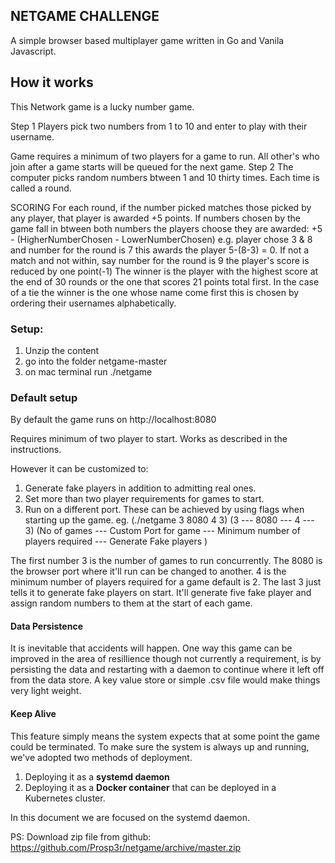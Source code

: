 ## NETGAME CHALLENGE

A simple browser based multiplayer game written in Go and Vanila Javascript.


## How it works
This Network game is a lucky number game.

Step 1 Players pick two numbers from 1 to 10 and enter to play with their username.

Game requires a minimum of two players for a game to run. All other's who join after a game starts will be queued for the next game.
Step 2 The computer picks random numbers btween 1 and 10 thirty times. Each time is called a round. 

SCORING
For each round, if the number picked matches those picked by any player, that player is awarded +5 points.
If numbers chosen by the game fall in btween both numbers the players choose they are awarded: +5 - (HigherNumberChosen - LowerNumberChosen)
e.g. player chose 3 & 8 and number for the round is 7 this awards the player 5-(8-3) = 0.
If not a match and not within, say number for the round is 9 the player's score is reduced by one point(-1)
The winner is the player with the highest score at the end of 30 rounds or the one that scores 21 points total first.
In the case of a tie the winner is the one whose name come first this is chosen by ordering their usernames alphabetically.


### Setup:

1. Unzip the content
2. go into the folder netgame-master
3. on mac terminal run ./netgame


### Default setup
By default the game runs on http://localhost:8080

Requires minimum of two player to start.
Works as described in the instructions.

However it can be customized to:
1. Generate fake players in addition to admitting real ones.
2. Set more than two player requirements for games to start.
3. Run on a different port. 
These can be achieved by using flags when starting up the game. 
eg. (./netgame 3 8080 4 3)
(3  --- 8080 ---   4  ---  3)
(No of games --- Custom Port for game --- Minimum number of players required --- Generate Fake players )

The first number 3 is the number of games to run concurrently.
The 8080 is the browser port where it'll run can be changed to another.
4 is the minimum number of players required for a game default is 2. 
The last 3 just tells it to generate fake players on start. 
It'll generate five fake player and assign random numbers to them at the start of each game.


#### Data Persistence
It is inevitable that accidents will happen.
One way this game can be improved in the area of resillience though not currently a requirement, is by persisting the data and restarting with a daemon to continue where it left off from the data store. A key value store or simple .csv file would make things very light weight.


#### Keep Alive
This feature simply means the system expects that at some point the game could be terminated.
To make sure the system is always up and running, we've adopted two methods of deployment.

1. Deploying it as a **systemd daemon**
2. Deploying it as a **Docker container** that can be deployed in a Kubernetes cluster.

In this document we are focused on the systemd daemon.





PS: Download zip file from github: https://github.com/Prosp3r/netgame/archive/master.zip
